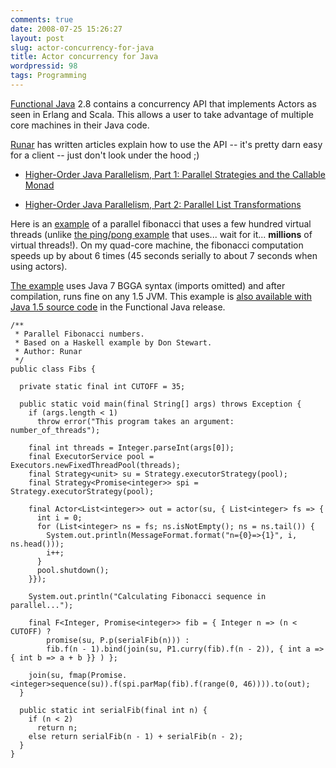 ```yaml
---
comments: true
date: 2008-07-25 15:26:27
layout: post
slug: actor-concurrency-for-java
title: Actor concurrency for Java
wordpressid: 98
tags: Programming
---
```


[Functional Java](http://functionaljava.org/) 2.8 contains a concurrency API that implements Actors as seen in Erlang and Scala. This allows a user to take advantage of multiple core machines in their Java code.

[Runar](http://apocalisp.wordpress.com/) has written articles explain how to use the API -- it's pretty darn easy for a client -- just don't look under the hood ;)




  
  * [Higher-Order Java Parallelism, Part 1: Parallel Strategies and the Callable Monad](http://apocalisp.wordpress.com/2008/06/18/parallel-strategies-and-the-callable-monad)

  
  * [Higher-Order Java Parallelism, Part 2: Parallel List Transformations](http://apocalisp.wordpress.com/2008/06/30/parallel-list-transformations/)



Here is an [example](http://projects.workingmouse.com/public/functionaljava/artifacts/2.8/demo/bgga/concurrent/Fibs.java) of a parallel fibonacci that uses a few hundred virtual threads (unlike [the ping/pong example](http://projects.workingmouse.com/public/functionaljava/artifacts/2.8/demo/bgga/concurrent/PingPong.java) that uses... wait for it... **millions** of virtual threads!). On my quad-core machine, the fibonacci computation speeds up by about 6 times (45 seconds serially to about 7 seconds when using actors).

[The example](http://projects.workingmouse.com/public/functionaljava/artifacts/2.8/demo/bgga/concurrent/Fibs.java) uses Java 7 BGGA syntax (imports omitted) and after compilation, runs fine on any 1.5 JVM. This example is [also available with Java 1.5 source code](http://projects.workingmouse.com/public/functionaljava/artifacts/2.8/demo/1.5/concurrent/Fibs.java) in the Functional Java release.


~~~{.Java}
/**
 * Parallel Fibonacci numbers.
 * Based on a Haskell example by Don Stewart.
 * Author: Runar
 */
public class Fibs {

  private static final int CUTOFF = 35;

  public static void main(final String[] args) throws Exception {
    if (args.length < 1)
      throw error("This program takes an argument: number_of_threads");

    final int threads = Integer.parseInt(args[0]);
    final ExecutorService pool = Executors.newFixedThreadPool(threads);
    final Strategy<unit> su = Strategy.executorStrategy(pool);
    final Strategy<Promise<integer>> spi = Strategy.executorStrategy(pool);

    final Actor<List<integer>> out = actor(su, { List<integer> fs => {
      int i = 0;
      for (List<integer> ns = fs; ns.isNotEmpty(); ns = ns.tail()) {
        System.out.println(MessageFormat.format("n={0}=>{1}", i, ns.head()));
        i++;
      }
      pool.shutdown();
    }});

    System.out.println("Calculating Fibonacci sequence in parallel...");

    final F<Integer, Promise<integer>> fib = { Integer n => (n < CUTOFF) ?
        promise(su, P.p(serialFib(n))) :
        fib.f(n - 1).bind(join(su, P1.curry(fib).f(n - 2)), { int a => { int b => a + b }} ) };

    join(su, fmap(Promise.<integer>sequence(su)).f(spi.parMap(fib).f(range(0, 46)))).to(out);
  }

  public static int serialFib(final int n) {
    if (n < 2)
      return n;
    else return serialFib(n - 1) + serialFib(n - 2);
  }
}
~~~
